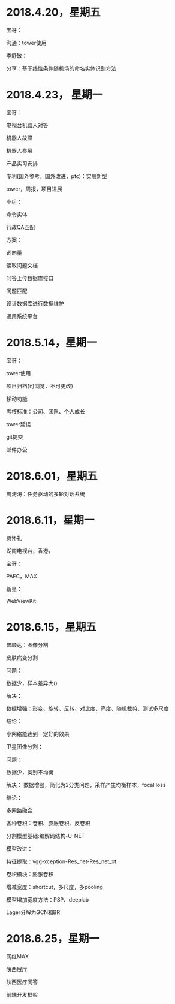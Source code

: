 # 2018.4.20，星期五

宝哥：

沟通：tower使用

李舒敏：

分享：基于线性条件随机场的命名实体识别方法



# 2018.4.23， 星期一

宝哥：

电视台机器人对答

机器人故障

机器人参展

产品实习安排

专利(国外参考，国外改进，ptc)：实用新型

tower，周报，项目进展

小组：

命令实体

行政QA匹配

方案：

词向量

读取问题文档

问答上传数据库接口

问题匹配

设计数据库进行数据维护

通用系统平台

# 2018.5.14，星期一

宝哥：

tower使用

项目归档(可浏览，不可更改)

移动功能

考核标准：公司、团队、个人成长

tower延误

git提交

邮件办公

# 2018.6.01，星期五

周涛涛：任务驱动的多轮对话系统



# 2018.6.11，星期一

贾怀礼

湖南电视台，香港，

宝哥：

PAFC，MAX

新星：

WebViewKit

# 2018.6.15，星期五

普顺达：图像分割

皮肤病变分割

问题：

数据少，样本差异大()

解决：

数据增强：形变、旋转、反转、对比度、亮度、随机裁剪、测试多尺度

结论：

小网络能达到一定好的效果

卫星图像分割：

问题：

数据少，类别不均衡

解决：
数据增强，简化为2分类问题，采样产生均衡样本，focal loss

结论：

多网路融合

各种卷积：卷积、膨胀卷积、反卷积

分割模型基础:编解码结构-U-NET

模型改进：

特征提取：vgg-xception-Res_net-Res_net_xt

卷积模块：膨胀卷积

增减宽度：shortcut，多尺度，多pooling

模型增加宽度方法：PSP、deeplab

Lager分解为GCN和BR

# 2018.6.25，星期一

网红MAX

陕西展厅

陕西医疗问答

前端开发框架










